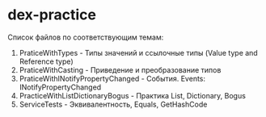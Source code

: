 # dex-practice
Список файлов по соответствующим темам:
1) PraticeWithTypes - Типы значений и ссылочные типы (Value type and Reference type)
2) PraticeWithCasting - Приведение и преобразование типов
3) PraticeWithINotifyPropertyChanged - События. Events: INotifyPropertyChanged
4) PracticeWithListDictionaryBogus - Практика List, Dictionary, Bogus
5) ServiceTests - Эквивалентность, Equals, GetHashCode
